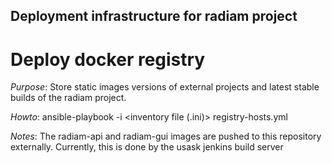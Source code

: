## Deployment infrastructure for radiam project

# Deploy docker registry

*Purpose*: Store static images versions of external projects and latest stable builds of the radiam project.

*Howto*: ansible-playbook -i <inventory file (.ini)> registry-hosts.yml

*Notes*: The radiam-api and radiam-gui images are pushed to this repository externally. Currently, this is done by the usask jenkins build server


